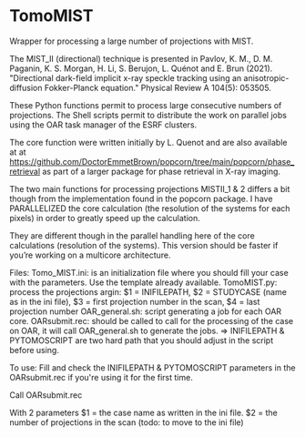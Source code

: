 # TomoMIST
Wrapper for processing a large number of projections with MIST.

The MIST_II (directional) technique is presented in Pavlov, K. M., D. M. Paganin, K. S. Morgan, H. Li, S. Berujon, L. Quénot and E. Brun (2021). "Directional dark-field implicit x-ray speckle tracking using an anisotropic-diffusion Fokker-Planck equation." Physical Review A 104(5): 053505.

These Python functions permit to process large consecutive numbers of projections.
The Shell scripts permit to distribute the work on parallel jobs using the OAR task manager of the ESRF clusters.

The core function were written initially by L. Quenot and are also available at at https://github.com/DoctorEmmetBrown/popcorn/tree/main/popcorn/phase_retrieval  as part of a larger package for phase retrieval in X-ray imaging. 


The two main functions for processing projections MISTII_1 & 2 differs a bit though from the implementation found in the popcorn package. I have PARALLELIZED the core calculation (the resolution of the systems for each pixels) in order to greatly speed up the calculation.

They are different though in the parallel handling here of the core calculations (resolution of the systems). This version should be faster if you’re working on a multicore architecture.

Files: 
Tomo_MIST.ini: is an initialization file where you should fill your case with the parameters. Use the template already available.
TomoMIST.py: process the projections
            argin: $1 = INIFILEPATH, $2 = STUDYCASE (name as in the ini file), $3 = first projection number in the scan, $4 = last projection number
OAR_general.sh: script generating a job for each OAR core.
OARsubmit.rec: should be called to call for the processing of the case on OAR, it will call OAR_general.sh to generate the jobs.
=> INIFILEPATH & PYTOMOSCRIPT are two hard path that you should adjust in the script before using.


To use:
Fill and check the INIFILEPATH & PYTOMOSCRIPT parameters in the OARsubmit.rec if you're using it for the first time.

Call OARsubmit.rec

With 2 parameters $1 = the case name as written in the ini file.
                      $2 = the number of projections in the scan (todo: to move to the ini file)
